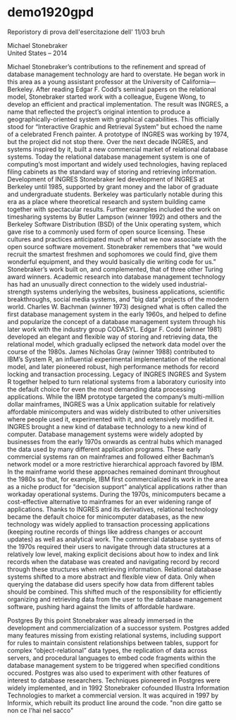 # demo1920gpd
Reporistory di prova dell'esercitazione dell' 11/03
bruh


Michael Stonebraker  
United States – 2014

Michael Stonebraker’s contributions to the refinement and spread of database management technology are hard to overstate. He began work in this area as a young assistant professor at the University of California—Berkeley. After reading Edgar F. Codd’s seminal papers on the relational model, Stonebraker started work with a colleague, Eugene Wong, to develop an efficient and practical implementation. The result was INGRES, a name that reflected the project’s original intention to produce a geographically-oriented system with graphical capabilities. This officially stood for “Interactive Graphic and Retrieval System” but echoed the name of a celebrated French painter.
A prototype of INGRES was working by 1974, but the project did not stop there. Over the next decade INGRES, and systems inspired by it, built a new commercial market of relational database systems. Today the relational database management system is one of computing’s most important and widely used technologies, having replaced filing cabinets as the standard way of storing and retrieving information.
Development of INGRES
Stonebraker led development of INGRES at Berkeley until 1985, supported by grant money and the labor of graduate and undergraduate students. Berkeley was particularly notable during this era as a place where theoretical research and system building came together with spectacular results. Further examples included the work on timesharing systems by Butler Lampson (winner 1992) and others and the Berkeley Software Distribution (BSD) of the Unix operating system, which gave rise to a commonly used form of open source licensing. These cultures and practices anticipated much of what we now associate with the open source software movement. Stonebraker remembers that “we would recruit the smartest freshmen and sophomores we could find, give them wonderful equipment, and they would basically die writing code for us.”
Stonebraker’s work built on, and complemented, that of three other Turing award winners. Academic research into database management technology has had an unusually direct connection to the widely used industrial-strength systems underlying the websites, business applications, scientific breakthroughs, social media systems, and “big data” projects of the modern world. Charles W. Bachman (winner 1973) designed what is often called the first database management system in the early 1960s, and helped to define and popularize the concept of a database management system through his later work with the industry group CODASYL. Edgar F. Codd (winner 1981) developed an elegant and flexible way of storing and retrieving data, the relational model, which gradually eclipsed the network data model over the course of the 1980s. James Nicholas Gray (winner 1988) contributed to IBM’s System R, an influential experimental implementation of the relational model, and later pioneered robust, high performance methods for record locking and transaction processing.
Legacy of INGRES
INGRES and System R together helped to turn relational systems from a laboratory curiosity into the default choice for even the most demanding data processing applications. While the IBM prototype targeted the company’s multi-million dollar mainframes, INGRES was a Unix application suitable for relatively affordable minicomputers and was widely distributed to other universities where people used it, experimented with it, and extensively modified it.
INGRES brought a new kind of database technology to a new kind of computer. Database management systems were widely adopted by businesses from the early 1970s onwards as central hubs which managed the data used by many different application programs. These early commercial systems ran on mainframes and followed either Bachman’s network model or a more restrictive hierarchical approach favored by IBM. In the mainframe world these approaches remained dominant throughout the 1980s so that, for example, IBM first commercialized its work in the area as a niche product for “decision support” analytical applications rather than workaday operational systems.
During the 1970s, minicomputers became a cost-effective alternative to mainframes for an ever widening range of applications. Thanks to INGRES and its derivatives, relational technology became the default choice for minicomputer databases, as the new technology was widely applied to transaction processing applications (keeping routine records of things like address changes or account updates) as well as analytical work. The commercial database systems of the 1970s required their users to navigate through data structures at a relatively low level, making explicit decisions about how to index and link records when the database was created and navigating record by record through these structures when retrieving information. Relational database systems shifted to a more abstract and flexible view of data. Only when querying the database did users specify how data from different tables should be combined. This shifted much of the responsibility for efficiently organizing and retrieving data from the user to the database management software, pushing hard against the limits of affordable hardware.

Postgres
By this point Stonebraker was already immersed in the development and commercialization of a successor system. Postgres added many features missing from existing relational systems, including support for rules to maintain consistent relationships between tables, support for complex “object-relational” data types, the replication of data across servers, and procedural languages to embed code fragments within the database management system to be triggered when specified conditions occured. Postgres was also used to experiment with other features of interest to database researchers. Techniques pioneered in Postgres were widely implemented, and in 1992 Stonebraker cofounded Illustra Information Technologies to market a commercial version. It was acquired in 1997 by Informix, which rebuilt its product line around the code.
"non dire gatto se non ce l'hai nel sacco"
